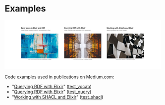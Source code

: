 Examples
========

![image info](./imx/medium-posts-banner.png)

Code examples used in publications on Medium.com:

* "[Querying RDF with Elixir](https://medium.com/@tonyhammond/querying-rdf-with-elixir-2378b39d65cc)" ([test_vocab](./test_vocab/))
* "[Querying RDF with Elixir](https://medium.com/@tonyhammond/querying-rdf-with-elixir-2378b39d65cc)" ([test_query](./test_query/))
* "[Working with SHACL and Elixir](https://medium.com/@tonyhammond/working-with-shacl-and-elixir-4719473d43c1)" ([test_shacl](./test_shacl/))
